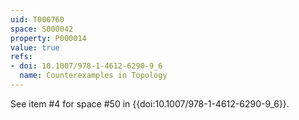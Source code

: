 ```yaml
---
uid: T000760
space: S000042
property: P000014
value: true
refs:
- doi: 10.1007/978-1-4612-6290-9_6
  name: Counterexamples in Topology
---
```


See item #4 for space #50 in {{doi:10.1007/978-1-4612-6290-9_6}}.
